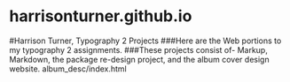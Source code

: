 # harrisonturner.github.io
#Harrison Turner, Typography 2 Projects
###Here are the Web portions to my typography 2 assignments.
###These projects consist of- Markup, Markdown, the package re-design project, and the album cover design website.
album_desc/index.html



